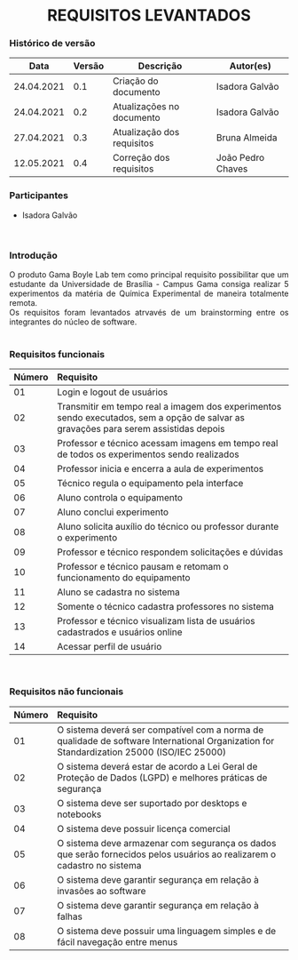 # <center> REQUISITOS LEVANTADOS

### Histórico de versão<br>

|Data | Versão | Descrição | Autor(es)|
| -- | -- | -- | -- |
| 24.04.2021 | 0.1 | Criação do documento |Isadora Galvão|
| 24.04.2021 | 0.2 | Atualizações no documento |Isadora Galvão|
| 27.04.2021 | 0.3 | Atualização dos requisitos |Bruna Almeida|
| 12.05.2021 | 0.4 | Correção dos requisitos |João Pedro Chaves|

### Participantes

* Isadora Galvão

<br>

### Introdução
<div align="justify"> O produto Gama Boyle Lab tem como principal requisito possibilitar que um estudante da
Universidade de Brasília - Campus Gama consiga realizar 5 experimentos da matéria de Química Experimental de maneira totalmente remota. 
<br>
Os requisitos foram levantados atrvavés de um brainstorming entre os integrantes do núcleo de software. 
</div><br>

### Requisitos funcionais

|Número|Requisito|
|:-----|:--------|
|01|Login e logout de usuários|
|02|Transmitir em tempo real a imagem dos experimentos sendo executados, sem a opção de salvar as gravações para serem assistidas depois|
|03|Professor e técnico acessam imagens em tempo real de todos os experimentos sendo realizados|
|04|Professor inicia e encerra a aula de experimentos|
|05|Técnico regula o equipamento pela interface|
|06|Aluno controla o equipamento|
|07|Aluno conclui experimento|
|08|Aluno solicita auxílio do técnico ou professor durante o experimento|
|09|Professor e técnico respondem solicitações e dúvidas|
|10|Professor e técnico pausam e retomam o funcionamento do equipamento|
|11|Aluno se cadastra no sistema|
|12|Somente o técnico cadastra professores no sistema|
|13|Professor e técnico visualizam lista de usuários cadastrados e usuários online|
|14|Acessar perfil de usuário|

<br>

### Requisitos não funcionais

|Número|Requisito|
|:-----|:--------|
|01|O sistema deverá ser compatível com a norma de qualidade de software International Organization for Standardization 25000 (ISO/IEC 25000)|
|02|O sistema deverá estar de acordo a Lei Geral de Proteção de Dados (LGPD) e melhores práticas de segurança|
|03|O sistema deve ser suportado por desktops e notebooks|
|04|O sistema deve possuir licença comercial|
|05|O sistema deve armazenar com segurança os dados que serão fornecidos pelos usuários ao realizarem o cadastro no sistema|
|06|O sistema deve garantir segurança em relação à invasões ao software|
|07|O sistema deve garantir segurança em relação à falhas|
|08|O sistema deve possuir uma linguagem simples e de fácil navegação entre menus|